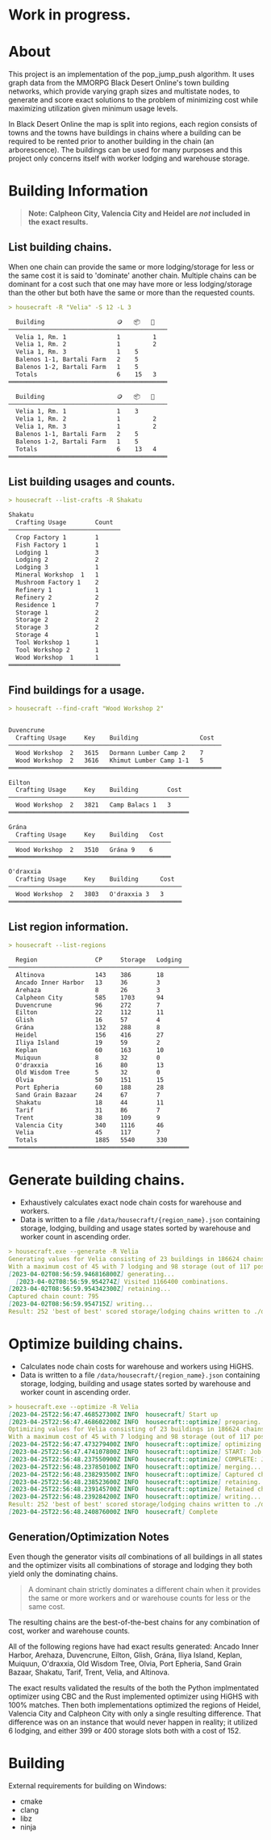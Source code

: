 # Work in progress.

# About

This project is an implementation of the pop_jump_push algorithm. It uses graph data from the MMORPG Black Desert Online's town building networks, which provide
varying graph sizes and multistate nodes, to generate and score exact solutions to the problem of minimizing cost while maximizing utilization given minimum usage levels.

In Black Desert Online the map is split into regions, each region consists of towns and the towns have buildings in chains where a building can be required to be rented prior to another building in the chain (an arborescence). The buildings can be used for many purposes and this project only concerns itself with worker lodging and warehouse storage.

# Building Information

> **Note: Calpheon City, Valencia City and Heidel are _not_ included in the exact results.**

## List building chains.

When one chain can provide the same or more lodging/storage for less or the same cost it is said to 'dominate' another chain. Multiple chains can be dominant for a cost such that one may have more or less lodging/storage than the other but both have the same or more than the requested counts.

```md
> housecraft -R "Velia" -S 12 -L 3

  Building                    🪙   📦   👷
────────────────────────────────────────────
  Velia 1, Rm. 1              1         1
  Velia 1, Rm. 2              1         2
  Velia 1, Rm. 3              1    5
  Balenos 1-1, Bartali Farm   2    5
  Balenos 1-2, Bartali Farm   1    5
  Totals                      6    15   3  
════════════════════════════════════════════

  Building                    🪙   📦   👷
────────────────────────────────────────────
  Velia 1, Rm. 1              1    3
  Velia 1, Rm. 2              1         2
  Velia 1, Rm. 3              1         2
  Balenos 1-1, Bartali Farm   2    5
  Balenos 1-2, Bartali Farm   1    5
  Totals                      6    13   4  
════════════════════════════════════════════
```

## List building usages and counts.

```md
> housecraft --list-crafts -R Shakatu

Shakatu
  Crafting Usage        Count 
───────────────────────────────
  Crop Factory 1        1
  Fish Factory 1        1
  Lodging 1             3
  Lodging 2             2
  Lodging 3             1
  Mineral Workshop  1   1
  Mushroom Factory 1    2
  Refinery 1            1
  Refinery 2            2
  Residence 1           7
  Storage 1             2
  Storage 2             2
  Storage 3             2
  Storage 4             1
  Tool Workshop 1       1
  Tool Workshop 2       1
  Wood Workshop  1      1
═══════════════════════════════
```

## Find buildings for a usage.

```md
> housecraft --find-craft "Wood Workshop 2"


Duvencrune
  Crafting Usage     Key    Building                 Cost 
───────────────────────────────────────────────────────────
  Wood Workshop  2   3615   Dormann Lumber Camp 2    7
  Wood Workshop  2   3616   Khimut Lumber Camp 1-1   5
═══════════════════════════════════════════════════════════

Eilton
  Crafting Usage     Key    Building        Cost 
──────────────────────────────────────────────────
  Wood Workshop  2   3821   Camp Balacs 1   3
══════════════════════════════════════════════════

Grána
  Crafting Usage     Key    Building   Cost 
─────────────────────────────────────────────
  Wood Workshop  2   3510   Grána 9    6
═════════════════════════════════════════════

O'draxxia
  Crafting Usage     Key    Building      Cost 
────────────────────────────────────────────────
  Wood Workshop  2   3803   O'draxxia 3   3
════════════════════════════════════════════════
```

## List region information.

```md
> housecraft --list-regions

  Region                CP     Storage   Lodging 
──────────────────────────────────────────────────
  Altinova              143    386       18
  Ancado Inner Harbor   13     36        3
  Arehaza               8      26        3
  Calpheon City         585    1703      94
  Duvencrune            96     272       7
  Eilton                22     112       11
  Glish                 16     57        4
  Grána                 132    288       8
  Heidel                156    416       27
  Iliya Island          19     59        2
  Keplan                60     163       10
  Muiquun               8      32        0
  O'draxxia             16     80        13
  Old Wisdom Tree       5      32        0
  Olvia                 50     151       15
  Port Epheria          60     188       28
  Sand Grain Bazaar     24     67        7
  Shakatu               18     44        11
  Tarif                 31     86        7
  Trent                 38     109       9
  Valencia City         340    1116      46
  Velia                 45     117       7
  Totals                1885   5540      330     
══════════════════════════════════════════════════
```

# Generate building chains.

- Exhaustively calculates exact node chain costs for warehouse and workers.
- Data is written to a file `/data/housecraft/{region_name}.json` containing storage, lodging, building and usage states sorted by warehouse and worker count in ascending order.

```md
> housecraft.exe --generate -R Velia
Generating values for Velia consisting of 23 buildings in 186624 chains with 1166400 storage/lodging combinations
With a maximum cost of 45 with 7 lodging and 98 storage (out of 117 possible).
[2023-04-02T08:56:59.946816800Z] generating...
  [2023-04-02T08:56:59.954274Z] Visited 1166400 combinations.
[2023-04-02T08:56:59.954342300Z] retaining...
Captured chain count: 795
[2023-04-02T08:56:59.954715Z] writing...
Result: 252 'best of best' scored storage/lodging chains written to ./data/housecraft/Velia.json
```

# Optimize building chains.

- Calculates node chain costs for warehouse and workers using HiGHS.
- Data is written to a file `/data/housecraft/{region_name}.json` containing storage, lodging, building and usage states sorted by warehouse and worker count in ascending order.

```md
> housecraft.exe --optimize -R Velia
[2023-04-25T22:56:47.468527300Z INFO  housecraft] Start up
[2023-04-25T22:56:47.468602200Z INFO  housecraft::optimize] preparing...
Optimizing values for Velia consisting of 23 buildings in 186624 chains with 1166400 storage/lodging combinations
With a maximum cost of 45 with 7 lodging and 98 storage (out of 117 possible).
[2023-04-25T22:56:47.473279400Z INFO  housecraft::optimize] optimizing...
[2023-04-25T22:56:47.474107800Z INFO  housecraft::optimize] START: Job 0 with 944 combinations on 24 nodes using 72 cols and 37 rows.
[2023-04-25T22:56:48.237550900Z INFO  housecraft::optimize] COMPLETE: Job 0 with 944 combinations with 878 feasible yielding 878 chains.
[2023-04-25T22:56:48.237850100Z INFO  housecraft::optimize] merging...
[2023-04-25T22:56:48.238293500Z INFO  housecraft::optimize] Captured chain count: 878
[2023-04-25T22:56:48.238523600Z INFO  housecraft::optimize] retaining...
[2023-04-25T22:56:48.239145700Z INFO  housecraft::optimize] Retained chain count: 252
[2023-04-25T22:56:48.239284200Z INFO  housecraft::optimize] writing...
Result: 252 'best of best' scored storage/lodging chains written to ./data/housecraft/Velia.json.
[2023-04-25T22:56:48.240876000Z INFO  housecraft] Complete
```

## Generation/Optimization Notes

Even though the generator visits _all_ combinations of all buildings in all states and the optimizer visits all combinations of storage and lodging they both yield only the dominating chains.

> A dominant chain strictly dominates a different chain when it provides the same or more workers and or warehouse counts for less or the same cost.

The resulting chains are the best-of-the-best chains for any combination of cost, worker and warehouse counts.

All of the following regions have had exact results generated: Ancado Inner Harbor, Arehaza, Duvencrune, Eilton, Glish, Grána, Iliya Island, Keplan, Muiquun, O'draxxia, Old Wisdom Tree, Olvia, Port Epheria, Sand Grain Bazaar, Shakatu, Tarif, Trent, Velia, and Altinova.

The exact results validated the results of the both the Python implmentated optimizer using CBC and the Rust implemented optimizer using HiGHS with 100% matches. Then both implementations optimized the regions of Heidel, Valencia City and Calpheon City with only a single resulting difference. That difference was on an instance that would never happen in reality; it utilized 6 lodging, and either 399 or 400 storage slots both with a cost of 152.


# Building

External requirements for building on Windows:

- cmake
- clang
- libz
- ninja
